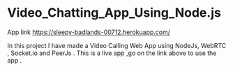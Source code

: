 # Video_Chatting_App_Using_Node.js

App link  https://sleepy-badlands-00712.herokuapp.com/

In this project I have made a Video Calling Web App using NodeJs, WebRTC , Socket.io and PeerJs . 
This is a live app ,go on the link above to use the app .
